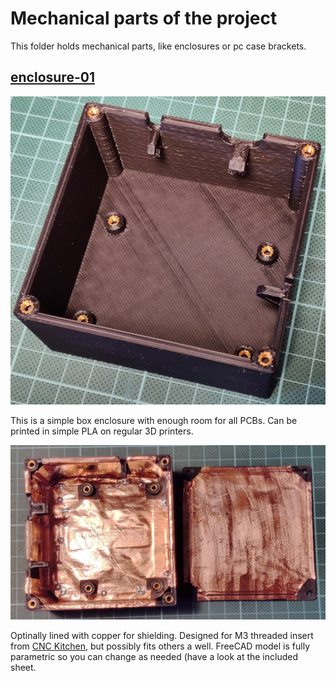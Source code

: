 # Mechanical parts of the project

This folder holds mechanical parts, like enclosures or pc case brackets.

## [enclosure-01](enclosure-01)

![enclosure-01-bottom-bare.jpg](enclosure-01-bottom-bare.jpg)

This is a simple box enclosure with enough room for all PCBs.
Can be printed in simple PLA on regular 3D printers.

![enclosure-01-copper.jpg](enclosure-01-copper.jpg)

Optinally lined with copper for shielding.
Designed for M3 threaded insert from [CNC Kitchen](https://cnckitchen.store/products/gewindeeinsatz-threaded-insert-m3-short-100-stk-pcs), but possibly fits others a well.
FreeCAD model is fully parametric so you can change as needed (have a look at the included sheet.

